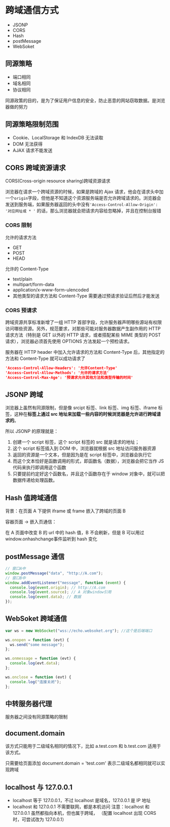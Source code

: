 # 跨域通信方式

- JSONP
- CORS
- Hash
- postMessage
- WebSoket

## 同源策略

- 端口相同
- 域名相同
- 协议相同

同源政策的目的，是为了保证用户信息的安全，防止恶意的网站窃取数据。是浏览器做的努力

## 同源策略限制范围

- Cookie、LocalStorage 和 IndexDB 无法读取
- DOM 无法获得
- AJAX 请求不能发送

## CORS 跨域资源请求

CORS(Cross-origin resource sharing)跨域资源请求

浏览器在请求一个跨域资源的时候，如果是跨域的 Ajax 请求，他会在请求头中加一个`origin`字段，但他是不知道这个资源服务端是否允许跨域请求的。浏览器会发送到服务端，如果服务器返回的头中没有`'Access-Control-Allow-Origin': '对应网址或 * '` 的话，那么浏览器就会把请求内容给忽略掉，并且在控制台报错

### CORS 限制

允许的请求方法

- GET
- POST
- HEAD

允许的 Content-Type

- text/plain
- multipart/form-data
- application/x-www-form-ulencoded
- 其他类型的请求方法和 Content-Type 需要通过预请求验证后然后才能发送

### CORS 预请求

跨域资源共享标准新增了一组 HTTP 首部字段，允许服务器声明哪些源站有权限访问哪些资源。另外，规范要求，对那些可能对服务器数据产生副作用的 HTTP 请求方法（特别是 GET 以外的 HTTP 请求，或者搭配某些 MIME 类型的 POST 请求），浏览器必须首先使用 OPTIONS 方法发起一个预检请求。

服务器在 HTTP header 中加入允许请求的方法和 Content-Type 后，其他指定的方法和 Content-Type 就可以成功请求了

```json
'Access-Control-Allow-Headers': '允许Content-Type'
'Access-Control-Allow-Methods': '允许的请求方法'
'Access-Control-Max-Age': '预请求允许其他方法和类型传输的时间'
```

## JSONP 跨域

浏览器上虽然有同源限制，但是像 srcipt 标签、link 标签、img 标签、iframe 标签，这种在**标签上通过 src 地址来加载一些内容的时候浏览器是允许进行跨域请求的**。

所以 JSONP 的原理就是：

1. 创建一个 script 标签，这个 script 标签的 src 就是请求的地址；
2. 这个 script 标签插入到 DOM 中，浏览器就根据 src 地址访问服务器资源
3. 返回的资源是一个文本，但是因为是在 script 标签中，浏览器会执行它
4. 而这个文本恰好是函数调用的形式，即函数名（数据），浏览器会把它当作 JS 代码来执行即调用这个函数
5. 只要提前约定好这个函数名，并且这个函数存在于 window 对象中，就可以把数据传递给处理函数。

## Hash 值跨域通信

背景：在页面 A 下提供 iframe 或 frame 嵌入了跨域的页面 B

容器页面 -> 嵌入页通信：

在 A 页面中改变 B 的 url 中的 hash 值，B 不会刷新，但是 B 可以用过window.onhashchange事件监听到 hash 变化

## postMessage 通信

```js
// 窗口A中
window.postMessage("data", "http://A.com");
// 窗口B中
window.addEventListener("message", function (event) {
  console.log(event.origin); // http://A.com
  console.log(event.source); // A 对象window引用
  console.log(event.data); // 数据
});
```

## WebSoket 跨域通信

```js
var ws = new WebSocket("wss://echo.websoket.org"); //这个是后端端口

ws.onopen = function (evt) {
  ws.send("some message");
};

ws.onmessage = function (evt) {
  console.log(evt.data);
};

ws.onclose = function (evt) {
  console.log("连接关闭");
};
```

## 中转服务器代理

服务器之间没有同源策略的限制

## document.domain

该方式只能用于二级域名相同的情况下，比如 a.test.com 和 b.test.com 适用于该方式。

只需要给页面添加 document.domain = 'test.com' 表示二级域名都相同就可以实现跨域

## localhost 与 127.0.0.1

- localhost 等于 127.0.0.1，不过 localhost 是域名，127.0.0.1 是 IP 地址
- localhost 和 127.0.0.1 不需要联网，都是本机访问
注意：localhost 和 127.0.0.1 虽然都指向本机，但也属于跨域， （配置 localhost 出现 CORS 时，可尝试改为 127.0.0.1）
